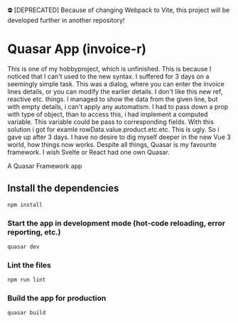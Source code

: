 :no_entry: [DEPRECATED]
Because of changing Webpack to Vite, this project will be developed further in another repository!

# Quasar App (invoice-r)

This is one of my hobbyproject, which is unfinished. This is because I noticed
that I can't used to the new syntax. I suffered for 3 days on a seemingly simple task.
This was a dialog, where you can enter the invoice lines details, or you can modify
the earlier details. I don't like this new ref, reactive etc. things. I managed to show
the data from the given line, but with empty details, i can't apply any automatism.
I had to pass down a prop with type of object, than to access this, i had implement 
a computed variable. This variable could be pass to corresponding fields.
With this solution i got for examle rowData.value.product.etc.etc. This is ugly.
So i gave up after 3 days. I have no desire to dig myself deeper in the new Vue 3 world,
how things now works.
Despite all things, Quasar is my favourite framework. I wish Svelte or React had one own Quasar.

A Quasar Framework app

## Install the dependencies
```bash
npm install
```

### Start the app in development mode (hot-code reloading, error reporting, etc.)
```bash
quasar dev
```

### Lint the files
```bash
npm run lint
```

### Build the app for production
```bash
quasar build
```